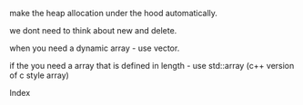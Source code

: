 make the heap allocation under the hood automatically.

we dont need to think about new and delete.

when you need a dynamic array - use vector.

if the you need a array that is defined in length - use std::array (c++ version of c style array)

Index

